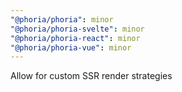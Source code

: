 ```yaml
---
"@phoria/phoria": minor
"@phoria/phoria-svelte": minor
"@phoria/phoria-react": minor
"@phoria/phoria-vue": minor
---
```


Allow for custom SSR render strategies
